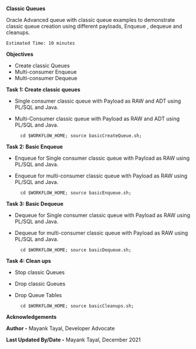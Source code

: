 **Classic Queues**

Oracle Advanced queue with classic queue examples to demonstrate classic queue creation using different payloads, Enqueue , dequeue and cleanups.

    Estimated Time: 10 minutes

**Objectives**

- Create classic Queues
- Multi-consumer Enqueue 
- Multi-consumer Dequeue


**Task 1: Create classic queues**

- Single consumer classic queue with Payload as RAW and  ADT using PL/SQL and Java.

- Multi-Consumer classic queue with Payload as RAW and  ADT using PL/SQL and Java.
    
        

        cd $WORKFLOW_HOME; source basicCreateQueue.sh;

  
    

**Task 2: Basic Enqueue**

- Enqueue for Single consumer classic queue with Payload as RAW using PL/SQL and Java.

- Enqueue for multi-consumer classic queue with Payload as RAW using PL/SQL and Java.
    
        

        cd $WORKFLOW_HOME; source basicEnqueue.sh;

       

**Task 3: Basic Dequeue**

- Dequeue for Single consumer classic queue with Payload as RAW using PL/SQL and Java.

- Dequeue for multi-consumer classic queue with Payload as RAW using PL/SQL and Java.
    
        

        cd $WORKFLOW_HOME; source basicDequeue.sh;

       

**Task 4: Clean ups**

- Stop classic Queues
   
- Drop classic Queues 
   
- Drop Queue Tables

       

        cd $WORKFLOW_HOME; source basicCleanups.sh;

        
    
    
    
**Acknowledgements**

**Author -** Mayank Tayal, Developer Advocate 

**Last Updated By/Date -** Mayank Tayal, December 2021
